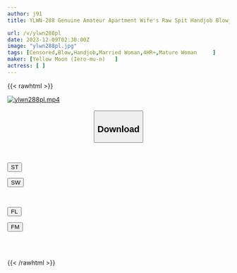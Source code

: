 ```yaml
---
author: j91
title: YLWN-288 Genuine Amateur Apartment Wife's Raw Spit Handjob Blowjob & Electric Massage Prank 4 Hours

url: /v/ylwn288pl
date: 2023-12-09T02:30:00Z
image: "ylwn288pl.jpg"
tags: [Censored,Blow,Handjob,Married Woman,4HR+,Mature Woman	 ]
maker: [Yellow Moon (Iero-mu-n)   ]
actress: [ ]
---
```



{{< rawhtml >}}

<div class="video" data-videoid="2b6PVBxg22IZZ2Z">
    <a href="javascript:;">
        <img src="/v/ylwn288pl/ylwn288pl.jpg" width="WIDTH" height="HEIGHT" alt="ylwn288pl.mp4" loading="lazy">
    </a>
</div>

<script type="text/javascript" src="https://j91.asia/asset/on-demand-st.js"></script>

<br>
  <link rel="stylesheet" href="https://j91.asia/asset/bs5.css">
  
  <center>
  <button class="btn btn-primary" type="button" data-bs-toggle="collapse" data-bs-target=".multi-collapse" aria-expanded="false" aria-controls="multiCollapseExample1 multiCollapseExample2"><h2>Download</h2></button></center>
</p>
<div class="row">
  <div class="col">
    <div class="collapse multi-collapse" id="multiCollapseExample1">
      <div class="card card-body">
	      	      <br>
<div class="buttons">  
<p><a href="https://streamtape.to/v/2b6PVBxg22IZZ2Z" target="_blank"><button class="btn-hover color-3"><i class="fa fa-download"></i> ST</button></a></p>
<p><a href="https://flaswish.com/pabktg8oa13u" target="_blank"><button class="btn-hover color-2"><i class="fa fa-download"></i> SW</button></a></p></div>
    </div>
  </div>
</div>
  <div class="col">
    <div class="collapse multi-collapse" id="multiCollapseExample2">
      <div class="card card-body">
	      <br>
<div class="buttons">
<p><a href="javascript:;" target="_blank"><button class="btn-hover color-9"><i class="fa fa-download"></i> FL</button></a></p>
<p><a href="javascript:;" target="_blank"><button class="btn-hover color-8"><i class="fa fa-download"></i> FM</button></a></p></div>
<br><br>
      </div>
    </div>
  </div>
</div>

{{< /rawhtml >}}